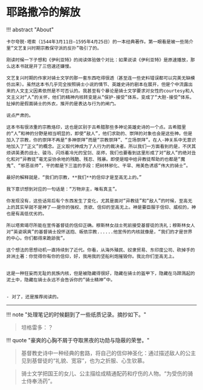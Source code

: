 # 耶路撒冷的解放


!!! abstract "About"

    卡尔夸脱·塔索（1544年3月11日—1595年4月25日）的一本经典著作。第一眼看是被一些简介里“文艺复兴时期宗教保守派的反扑”吸引了的。
    
    刚读时候一下子想和《伊利亚特》的阅读体验做个对比：如果说读《伊利亚特》是原速播放，那么这本书就是开了三倍速还嫌慢。
    
    文艺复兴时期的作家对骑士文学的那一套东西吃得很透（甚至连一些史料错误都可以完美无缺模仿出来）。虽然这本书几乎完全按照骑士小说的情节、英雄史诗的剧本在展开，但是个中流露出来的人文主义因素依然是不可否认的。我甚至有个暴论是骑士文学要求对女性的courtesy和人文主义对“人”的关怀，他们的精神内核转变是从“保护-接受”体系，变成了“大胆-接受”体系，扯掉的是假面骑士的外衣，推开的是表达与行为的闸门。

    说点严肃的。
    
    这本书有很浓重的宗教烙印，这也是区别于古希腊那些多神论英雄史诗的一个点。古希腊里的“人”和神的分野是相当明显的，即使“敌人”，他们求助的、崇拜的对象也会是这些神。但是加入了宗教，你的崇拜不再是“多神崇拜”而是“宗教崇拜”、“立场崇拜”。在人-神关系中无意识地加入了“正义”的概念。正义取代神成为了人行为的裁决者。所以我们一方面看到的是，不厌其烦讲英勇的战士、骏马、闪烁着冷光的宝剑、巫师，我们也要看到这里形成了对“敌人”的绝对丑化和对“异教徒”毫无妥协余地的残酷、残忍、残暴。即使是暗中给异教徒帮助的也都是“魔鬼”、“邪恶巫师”，干的都是下三滥的手段：把树林邪化、干旱、用美色诱惑“伟大的骑士”。
    
    最好的解释就是，“我们的宗教，**我们**的信仰才是至高无上的。”
    
    我下意识想到对应的一句话是：“万物非主，唯有真主”。
    
    你发现没有，这些话背后有个东西发生了变化，尤其是面对“异教徒”和“敌人”的时候，至高无上的其实早就不是神了——是你的强权、贪欲、信仰的至高无上。神是要臣服于信仰、威权的，神也是有高低优劣的。
    
    所以塔索竭尽所能在宣传基督徒的信仰正确。穆斯林女战士死前接受基督徒的洗礼；穆斯林女人对“英姿飒爽”的基督骑士投怀送抱、皈依宗教......他宣传的内核就像是，“我们的才是世界的中心。你们都得来跪舔我”。
    
    这个想法的思想动机一直持续到了近代。你看，从海外殖民、奴隶贸易、东印度公司、砍掉手的非洲土著：你觉得你有你的信仰，好，我用我的坚船利炮摧毁你。我比你们至高无上。
    
    
    这是一种狂妄而无耻的民族内核，但是被隐藏得很好，隐藏在骑士的盔甲下，隐藏在马蹄溅起的泥土中，隐藏在骑士永远不会告诉你的“骑士精神”中。


    - 对了，还是推荐阅读的。


----


!!! note "处理笔记的时候翻到了一些纸质记录。摘抄如下。"


> 坦格雷多：？


!!! quote "豪爽的心胸不屑于夺取黑夜的功勋与隐蔽的荣誉。"

> 基督教史诗中一种经典的套路，将自己的信仰神圣化：通过描述敌人的公主见到基督徒的“礼貌、宽容”，也为之折服、心生钦慕。

> 骑士文学把国王的女儿、公主描绘成精通配药和疗伤的人物。“为受伤的骑士侍奉汤药”。

